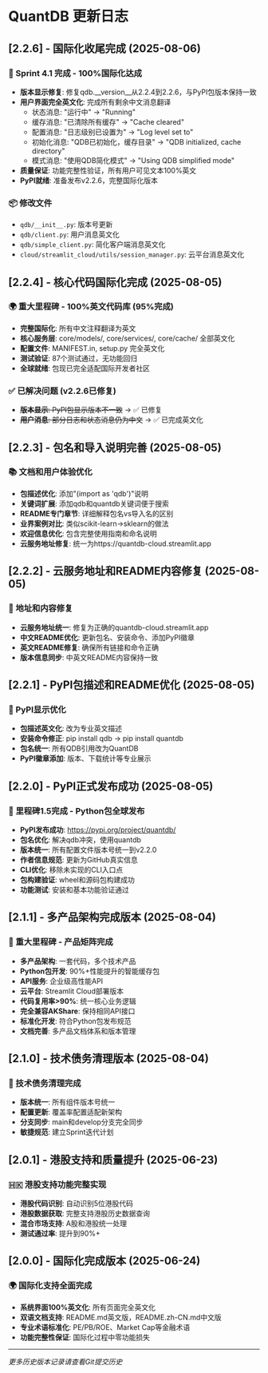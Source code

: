 # QuantDB 更新日志

## [2.2.6] - 国际化收尾完成 (2025-08-06)

### 🎯 Sprint 4.1 完成 - 100%国际化达成
- **版本显示修复**: 修复qdb.__version__从2.2.4到2.2.6，与PyPI包版本保持一致
- **用户界面完全英文化**: 完成所有剩余中文消息翻译
  - 状态消息: "运行中" → "Running"
  - 缓存消息: "已清除所有缓存" → "Cache cleared"
  - 配置消息: "日志级别已设置为" → "Log level set to"
  - 初始化消息: "QDB已初始化，缓存目录" → "QDB initialized, cache directory"
  - 模式消息: "使用QDB简化模式" → "Using QDB simplified mode"
- **质量保证**: 功能完整性验证，所有用户可见文本100%英文
- **PyPI就绪**: 准备发布v2.2.6，完整国际化版本

### 📦 修改文件
- `qdb/__init__.py`: 版本号更新
- `qdb/client.py`: 用户消息英文化
- `qdb/simple_client.py`: 简化客户端消息英文化
- `cloud/streamlit_cloud/utils/session_manager.py`: 云平台消息英文化

## [2.2.4] - 核心代码国际化完成 (2025-08-05)

### 🌍 重大里程碑 - 100%英文代码库 (95%完成)
- **完整国际化**: 所有中文注释翻译为英文
- **核心服务层**: core/models/, core/services/, core/cache/ 全部英文化
- **配置文件**: MANIFEST.in, setup.py 完全英文化
- **测试验证**: 87个测试通过，无功能回归
- **全球就绪**: 包现已完全适配国际开发者社区

### ✅ 已解决问题 (v2.2.6已修复)
- ~~**版本显示**: PyPI包显示版本不一致~~ → ✅ 已修复
- ~~**用户消息**: 部分日志和状态消息仍为中文~~ → ✅ 已完成英文化

## [2.2.3] - 包名和导入说明完善 (2025-08-05)

### 📚 文档和用户体验优化
- **包描述优化**: 添加"(import as 'qdb')"说明
- **关键词扩展**: 添加qdb和quantdb关键词便于搜索
- **README专门章节**: 详细解释包名vs导入名的区别
- **业界案例对比**: 类似scikit-learn→sklearn的做法
- **欢迎信息优化**: 包含完整使用指南和命名说明
- **云服务地址修复**: 统一为https://quantdb-cloud.streamlit.app

## [2.2.2] - 云服务地址和README内容修复 (2025-08-05)

### 🔗 地址和内容修复
- **云服务地址统一**: 修复为正确的quantdb-cloud.streamlit.app
- **中文README优化**: 更新包名、安装命令、添加PyPI徽章
- **英文README修复**: 确保所有链接和命令正确
- **版本信息同步**: 中英文README内容保持一致

## [2.2.1] - PyPI包描述和README优化 (2025-08-05)

### 📝 PyPI显示优化
- **包描述英文化**: 改为专业英文描述
- **安装命令修正**: pip install qdb → pip install quantdb
- **包名统一**: 所有QDB引用改为QuantDB
- **PyPI徽章添加**: 版本、下载统计等专业展示

## [2.2.0] - PyPI正式发布成功 (2025-08-05)

### 🎉 里程碑1.5完成 - Python包全球发布
- **PyPI发布成功**: https://pypi.org/project/quantdb/
- **包名优化**: 解决qdb冲突，使用quantdb
- **版本统一**: 所有配置文件版本号统一到v2.2.0
- **作者信息规范**: 更新为GitHub真实信息
- **CLI优化**: 移除未实现的CLI入口点
- **包构建验证**: wheel和源码包构建成功
- **功能测试**: 安装和基本功能验证通过

## [2.1.1] - 多产品架构完成版本 (2025-08-04)

### 🎉 重大里程碑 - 产品矩阵完成
- **多产品架构**: 一套代码，多个技术产品
- **Python包开发**: 90%+性能提升的智能缓存包
- **API服务**: 企业级高性能API
- **云平台**: Streamlit Cloud部署版本
- **代码复用率>90%**: 统一核心业务逻辑
- **完全兼容AKShare**: 保持相同API接口
- **标准化开发**: 符合Python包发布规范
- **文档完善**: 多产品文档体系和版本管理

## [2.1.0] - 技术债务清理版本 (2025-08-04)

### 🔧 技术债务清理完成
- **版本统一**: 所有组件版本号统一
- **配置更新**: 覆盖率配置适配新架构
- **分支同步**: main和develop分支完全同步
- **敏捷规范**: 建立Sprint迭代计划

## [2.0.1] - 港股支持和质量提升 (2025-06-23)

### 🇭🇰 港股支持功能完整实现
- **港股代码识别**: 自动识别5位港股代码
- **港股数据获取**: 完整支持港股历史数据查询
- **混合市场支持**: A股和港股统一处理
- **测试通过率**: 提升到90%+

## [2.0.0] - 国际化完成版本 (2025-06-24)

### 🌍 国际化支持全面完成
- **系统界面100%英文化**: 所有页面完全英文化
- **双语文档支持**: README.md英文版，README.zh-CN.md中文版
- **专业术语标准化**: PE/PB/ROE、Market Cap等金融术语
- **功能完整性保证**: 国际化过程中零功能损失

---

*更多历史版本记录请查看Git提交历史*
